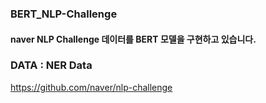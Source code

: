 ### BERT_NLP-Challenge

#### naver NLP Challenge 데이터를 BERT 모델을 구현하고 있습니다.

### DATA : NER Data
https://github.com/naver/nlp-challenge  
